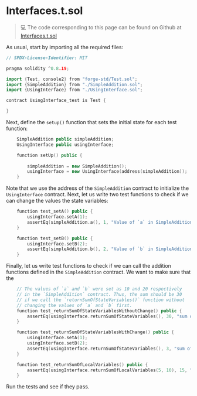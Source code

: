 # Interfaces.t.sol

> 💻 The code corresponding to this page can be found on Github at [Interfaces.t.sol](https://github.com/Genesis3800/Solidity-in-Foundry-Repo/blob/main/src/SolidityBasics/Interfaces/Interfaces.t.sol)

As usual, start by importing all the required files:

```cpp
// SPDX-License-Identifier: MIT

pragma solidity ^0.8.19;

import {Test, console2} from "forge-std/Test.sol";
import {SimpleAddition} from "./SimpleAddition.sol";
import {UsingInterface} from "./UsingInterface.sol";

contract UsingInterface_test is Test {

}
```

Next, define the `setup()` function that sets the initial state for each test function:

```cpp
    SimpleAddition public simpleAddition;
    UsingInterface public usingInterface;

    function setUp() public {
        
        simpleAddition = new SimpleAddition();
        usingInterface = new UsingInterface(address(simpleAddition));
    }
```

Note that we use the address of the `SimpleAddition` contract to initialize the `UsingInterface` contract.
Next, let us write two test functions to check if we can change the values the state variables:

```cpp
    function test_setA() public {
        usingInterface.setA(1);
        assertEq(simpleAddition.a(), 1, "Value of `a` in SimpleAddition should be 1");
    }

    function test_setB() public {
        usingInterface.setB(2);
        assertEq(simpleAddition.b(), 2, "Value of `b` in SimpleAddition should be 2");
    }
```

Finally, let us write test functions to check if we can call the addition functions defined in the `SimpleAddition` contract. We want to make sure that the 

```cpp
    // The values of `a` and `b` were set as 10 and 20 respectively
    // in the `SimpleAddition` contract. Thus, the sum should be 30
    // if we call the `returnSumOfStateVariables()` function without
    // changing the values of `a` and `b` first.
    function test_returnSumOfStateVariablesWithoutChange() public {
        assertEq(usingInterface.returnSumOfStateVariables(), 30, "sum of state variables should be 30");
    }

    function test_returnSumOfStateVariablesWithChange() public {
        usingInterface.setA(1);
        usingInterface.setB(2);
        assertEq(usingInterface.returnSumOfStateVariables(), 3, "sum of state variables should be 3");
    }

    function test_returnSumOfLocalVariables() public {
        assertEq(usingInterface.returnSumOfLocalVariables(5, 10), 15, "sum should be 3");
    }
```

Run the tests and see if they pass.
